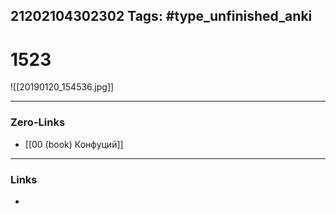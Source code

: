 21202104302302
Tags: #type_unfinished_anki
---
# 1523

![[20190120_154536.jpg]]

---
### Zero-Links
- [[00 (book) Конфуций]]
---
### Links
-